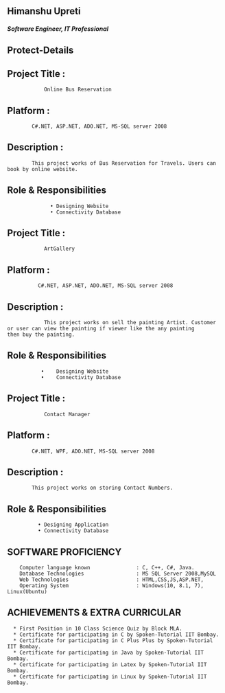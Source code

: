 ## Himanshu Upreti
##### Software Engineer, IT Professional

## Protect-Details
 
## Project Title : 
                Online Bus Reservation
## Platform : 
            C#.NET, ASP.NET, ADO.NET, MS-SQL server 2008
## Description :	    
            This project works of Bus Reservation for Travels. Users can book by online website.
## Role & Responsibilities
                  •	Designing Website
                  •	Connectivity Database


## Project Title : 
                ArtGallery
## Platform : 
              C#.NET, ASP.NET, ADO.NET, MS-SQL server 2008
## Description :	    
                This project works on sell the painting Artist. Customer or user can view the painting if viewer like the any painting                   then buy the painting.
       
 ## Role & Responsibilities
               •	Designing Website
               •	Connectivity Database


## Project Title : 
                Contact Manager
## Platform : 
            C#.NET, WPF, ADO.NET, MS-SQL server 2008
## Description :	    
            This project works on storing Contact Numbers. 

## Role & Responsibilities
              •	Designing Application
              •	Connectivity Database

## SOFTWARE PROFICIENCY
        Computer language known               : C, C++, C#, Java.
        Database Technologies                 : MS SQL Server 2008,MySQL
        Web Technologies                      : HTML,CSS,JS,ASP.NET,
        Operating System                      : Windows(10, 8.1, 7), Linux(Ubuntu)

## ACHIEVEMENTS & EXTRA CURRICULAR
      * First Position in 10 Class Science Quiz by Block MLA.
      * Certificate for participating in C by Spoken-Tutorial IIT Bombay. 
      * Certificate for participating in C Plus Plus by Spoken-Tutorial IIT Bombay. 
      * Certificate for participating in Java by Spoken-Tutorial IIT Bombay. 
      * Certificate for participating in Latex by Spoken-Tutorial IIT Bombay. 
      * Certificate for participating in Linux by Spoken-Tutorial IIT Bombay. 
